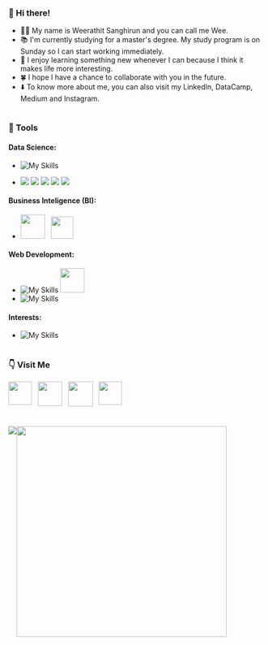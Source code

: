 ### 👋 Hi there!
-	🧑‍🔬 My name is Weerathit Sanghirun and you can call me Wee. 
-	📚 I'm currently studying for a master's degree. My study program is on Sunday so I can start working immediately.
-	💞 I enjoy learning something new whenever I can because I think it makes life more interesting.
- 🍀 I hope I have a chance to collaborate with you in the future.
- ⬇️ To know more about me, you can also visit my LinkedIn, DataCamp, Medium and Instagram.
#

### 🧰 Tools
#### Data Science:
- ![My Skills](https://skillicons.dev/icons?i=py,mysql,postgresql)

- ![](https://img.shields.io/badge/Numpy-777BB4?style=for-the-badge&logo=numpy&logoColor=white) 
![](https://img.shields.io/badge/Pandas-2C2D72?style=for-the-badge&logo=pandas&logoColor=white) 
![](https://img.shields.io/badge/scikit_learn-F7931E?style=for-the-badge&logo=scikit-learn&logoColor=white) 
![](https://img.shields.io/badge/TensorFlow-FF6F00?style=for-the-badge&logo=TensorFlow&logoColor=white) 
![](https://img.shields.io/badge/Keras-FF0000?style=for-the-badge&logo=keras&logoColor=white)

#### Business Inteligence (BI):
- <a><img align="bottom" src="https://github.com/microsoft/PowerBI-Icons/blob/main/PNG/Desktop.png" width="48px" /></a>
&nbsp;
<a><img src="https://img.icons8.com/color/344/tableau-software.png" width="44x" /></a>

#### Web Development:
- ![My Skills](https://skillicons.dev/icons?i=js,nodejs,express,mongodb)
<a><img align="bottom" src="https://user-images.githubusercontent.com/114859528/199840376-d354e71f-d40b-4aca-bc4c-2cc67909586e.png" width="48px" /></a>
- ![My Skills](https://skillicons.dev/icons?i=html,css)

<!-- #### Version Control:
- ![My Skills](https://skillicons.dev/icons?i=git) -->

#### Interests:
- ![My Skills](https://skillicons.dev/icons?i=aws,gcp,azure)
#

### 👇 Visit Me
<a href="https://www.linkedin.com/in/weerathit-s/" ><img align="top" src="https://cdn-icons-png.flaticon.com/512/3536/3536505.png" width="46px" /></a>
&nbsp;
<a href="https://app.datacamp.com/profile/weerathits" ><img align="top" src="https://www.svgrepo.com/show/349332/datacamp.svg" width="48px" /></a>
&nbsp;
<a href="https://medium.com/@weerathit.s" ><img align="top" src="https://cdn-icons-png.flaticon.com/512/5968/5968906.png" width="49px" /></a>
&nbsp;
<a href="https://instagram.com/beater.27" ><img align="top" src="https://cdn-icons-png.flaticon.com/512/1409/1409946.png" width="46px" /></a>
#

<div style="display: flex; flex-direction: row;">
  <img class="img" src="https://github-readme-stats.vercel.app/api?username=weerathit-s&show_icons=true&theme=jolly" />
  <img class="img" src="https://github-readme-stats.vercel.app/api/top-langs/?username=weerathit-s&theme=jolly&layout=compact" width="415px" />
</div>



<!---
weerathit-s/weerathit-s is a ✨ special ✨ repository because its `README.md` (this file) appears on your GitHub profile.
You can click the Preview link to take a look at your changes.
--->
